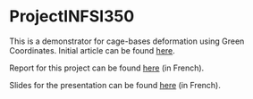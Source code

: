 # ProjectINFSI350

This is a demonstrator for cage-bases deformation using Green Coordinates. Initial article can be found [here](http://www.math.tau.ac.il/~lipmanya/GC/gc.htm).

Report for this project can be found [here](documents/report.pdf) (in French).

Slides for the presentation can be found [here](documents/presentation.pdf) (in French).
